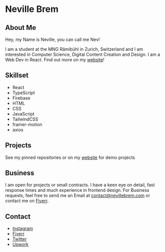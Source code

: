 # Neville Brem
## About Me

Hey, my Name is Neville, you can call me Nev!

I am a student at the MNG Rämibühl in Zurich, Switzerland and I am interested in Computer Science, Digital Content Creation and Design.
I am a Web Dev in React. Find out more on my [website](https://nevillebrem.com)!

## Skillset
- React
- TypeScript
- Firebase
- HTML
- CSS
- JavaScript
- TailwindCSS
- framer-motion
- axios

## Projects
See my pinned repositories or on my [website](https://nevillebrem.com) for demo projects

## Business

I am open for projects or small contracts. I have a keen eye on detail, fast response times and much experience in frontend design.
For Business requests, feel free to send me an Email at contact@nevillebrem.com or contact me on [Fiverr](https://fiverr.com/nevthereal).

## Contact
- [Instagram](https://instagram.com/nevillebrem)
- [Fiverr](https://fiverr.com/nevthereal)
- [Twitter](https://twitter.com/BremNeville)
- [Upwork](https://www.upwork.com/freelancers/~01a24589aa24a17b0e)
